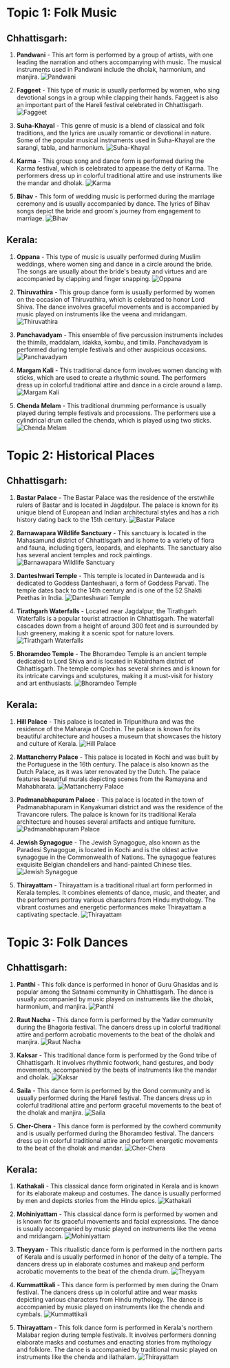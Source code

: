 # Topic 1: Folk Music

## Chhattisgarh:

1. **Pandwani** - This art form is performed by a group of artists, with one leading the narration and others accompanying with music. The musical instruments used in Pandwani include the dholak, harmonium, and manjira.
![Pandwani](https://github.com/5vr/schoolproject23/raw/master/images/pandwani.png)

2. **Faggeet** - This type of music is usually performed by women, who sing devotional songs in a group while clapping their hands. Faggeet is also an important part of the Hareli festival celebrated in Chhattisgarh.
![Faggeet](https://github.com/5vr/schoolproject23/raw/master/images/faggeet.png)

3. **Suha-Khayal** - This genre of music is a blend of classical and folk traditions, and the lyrics are usually romantic or devotional in nature. Some of the popular musical instruments used in Suha-Khayal are the sarangi, tabla, and harmonium.
![Suha-Khayal](https://github.com/5vr/schoolproject23/raw/master/images/suha-khayal.png)

4. **Karma** - This group song and dance form is performed during the Karma festival, which is celebrated to appease the deity of Karma. The performers dress up in colorful traditional attire and use instruments like the mandar and dholak.
![Karma](https://github.com/5vr/schoolproject23/raw/master/images/karma.png)

5. **Bihav** - This form of wedding music is performed during the marriage ceremony and is usually accompanied by dance. The lyrics of Bihav songs depict the bride and groom's journey from engagement to marriage.
![Bihav](https://github.com/5vr/schoolproject23/raw/master/images/bihav.png)

## Kerala:

1. **Oppana** - This type of music is usually performed during Muslim weddings, where women sing and dance in a circle around the bride. The songs are usually about the bride's beauty and virtues and are accompanied by clapping and finger snapping.
![Oppana](https://github.com/5vr/schoolproject23/raw/master/images/oppana.jpg)

2. **Thiruvathira** - This group dance form is usually performed by women on the occasion of Thiruvathira, which is celebrated to honor Lord Shiva. The dance involves graceful movements and is accompanied by music played on instruments like the veena and mridangam.
![Thiruvathira](https://github.com/5vr/schoolproject23/raw/master/images/thiruvathirakali.jpg)

3. **Panchavadyam** - This ensemble of five percussion instruments includes the thimila, maddalam, idakka, kombu, and timila. Panchavadyam is performed during temple festivals and other auspicious occasions.
![Panchavadyam](https://github.com/5vr/schoolproject23/raw/master/images/panchvadayam.jpg)

4. **Margam Kali** - This traditional dance form involves women dancing with sticks, which are used to create a rhythmic sound. The performers dress up in colorful traditional attire and dance in a circle around a lamp.
![Margam Kali](https://github.com/5vr/schoolproject23/raw/master/images/margam-kali.jpg)

5. **Chenda Melam** - This traditional drumming performance is usually played during temple festivals and processions. The performers use a cylindrical drum called the chenda, which is played using two sticks.
![Chenda Melam](https://github.com/5vr/schoolproject23/raw/master/images/chenda-melam.jpg)


# Topic 2: Historical Places

## Chhattisgarh:

1. **Bastar Palace** - The Bastar Palace was the residence of the erstwhile rulers of Bastar and is located in Jagdalpur. The palace is known for its unique blend of European and Indian architectural styles and has a rich history dating back to the 15th century.
![Bastar Palace](https://github.com/5vr/schoolproject23/raw/master/images/bastar-palace.png)

2. **Barnawapara Wildlife Sanctuary** - This sanctuary is located in the Mahasamund district of Chhattisgarh and is home to a variety of flora and fauna, including tigers, leopards, and elephants. The sanctuary also has several ancient temples and rock paintings.
![Barnawapara Wildlife Sanctuary](https://github.com/5vr/schoolproject23/raw/master/images/barnawapara-wildlife-sanctuary.jpg)

3. **Danteshwari Temple** - This temple is located in Dantewada and is dedicated to Goddess Danteshwari, a form of Goddess Parvati. The temple dates back to the 14th century and is one of the 52 Shakti Peethas in India.
![Danteshwari Temple](https://github.com/5vr/schoolproject23/raw/master/images/danteshwari-temple.jpg)

4. **Tirathgarh Waterfalls** - Located near Jagdalpur, the Tirathgarh Waterfalls is a popular tourist attraction in Chhattisgarh. The waterfall cascades down from a height of around 300 feet and is surrounded by lush greenery, making it a scenic spot for nature lovers.
![Tirathgarh Waterfalls](https://github.com/5vr/schoolproject23/raw/master/images/tirathgarh-waterfalls.jpg)

5. **Bhoramdeo Temple** - The Bhoramdeo Temple is an ancient temple dedicated to Lord Shiva and is located in Kabirdham district of Chhattisgarh. The temple complex has several shrines and is known for its intricate carvings and sculptures, making it a must-visit for history and art enthusiasts.
![Bhoramdeo Temple](https://github.com/5vr/schoolproject23/raw/master/images/bhoramdeo-temple.jpg)


## Kerala:

1. **Hill Palace** - This palace is located in Tripunithura and was the residence of the Maharaja of Cochin. The palace is known for its beautiful architecture and houses a museum that showcases the history and culture of Kerala.
![Hill Palace](https://github.com/5vr/schoolproject23/raw/master/images/hill-palace.jpg)

2. **Mattancherry Palace** - This palace is located in Kochi and was built by the Portuguese in the 16th century. The palace is also known as the Dutch Palace, as it was later renovated by the Dutch. The palace features beautiful murals depicting scenes from the Ramayana and Mahabharata.
![Mattancherry Palace](https://github.com/5vr/schoolproject23/raw/master/images/mattancherry-palace.jpg)

3. **Padmanabhapuram Palace** - This palace is located in the town of Padmanabhapuram in Kanyakumari district and was the residence of the Travancore rulers. The palace is known for its traditional Kerala architecture and houses several artifacts and antique furniture.
![Padmanabhapuram Palace](https://github.com/5vr/schoolproject23/raw/master/images/padmanabhapuram-palace.jpg)

4. **Jewish Synagogue** - The Jewish Synagogue, also known as the Paradesi Synagogue, is located in Kochi and is the oldest active synagogue in the Commonwealth of Nations. The synagogue features exquisite Belgian chandeliers and hand-painted Chinese tiles.
![Jewish Synagogue](https://github.com/5vr/schoolproject23/raw/master/images/jewish-synagouge.jpg)

5. **Thirayattam** - Thirayattam is a traditional ritual art form performed in Kerala temples. It combines elements of dance, music, and theater, and the performers portray various characters from Hindu mythology. The vibrant costumes and energetic performances make Thirayattam a captivating spectacle.
![Thirayattam](https://github.com/5vr/schoolproject23/raw/master/images/thirayattam.jpg)


# Topic 3: Folk Dances

## Chhattisgarh:

1. **Panthi** - This folk dance is performed in honor of Guru Ghasidas and is popular among the Satnami community in Chhattisgarh. The dance is usually accompanied by music played on instruments like the dholak, harmonium, and manjira.
![Panthi](https://github.com/5vr/schoolproject23/raw/master/images/panthi.jpg)

2. **Raut Nacha** - This dance form is performed by the Yadav community during the Bhagoria festival. The dancers dress up in colorful traditional attire and perform acrobatic movements to the beat of the dholak and manjira.
![Raut Nacha](https://github.com/5vr/schoolproject23/raw/master/images/raut-nacha.jpg)

3. **Kaksar** - This traditional dance form is performed by the Gond tribe of Chhattisgarh. It involves rhythmic footwork, hand gestures, and body movements, accompanied by the beats of instruments like the mandar and dholak.
![Kaksar](https://github.com/5vr/schoolproject23/raw/master/images/kaksar.jpg)

4. **Saila** - This dance form is performed by the Gond community and is usually performed during the Hareli festival. The dancers dress up in colorful traditional attire and perform graceful movements to the beat of the dholak and manjira.
![Saila](https://github.com/5vr/schoolproject23/raw/master/images/saila.png)

5. **Cher-Chera** - This dance form is performed by the cowherd community and is usually performed during the Bhoramdeo festival. The dancers dress up in colorful traditional attire and perform energetic movements to the beat of the dholak and mandar.
![Cher-Chera](https://github.com/5vr/schoolproject23/raw/master/images/cher-chera.jpg)

## Kerala:

1. **Kathakali** - This classical dance form originated in Kerala and is known for its elaborate makeup and costumes. The dance is usually performed by men and depicts stories from the Hindu epics.
![Kathakali](https://github.com/5vr/schoolproject23/raw/master/images/kathakali.jpg)

2. **Mohiniyattam** - This classical dance form is performed by women and is known for its graceful movements and facial expressions. The dance is usually accompanied by music played on instruments like the veena and mridangam.
![Mohiniyattam](https://github.com/5vr/schoolproject23/raw/master/images/mohiniyattam.jpg)

3. **Theyyam** - This ritualistic dance form is performed in the northern parts of Kerala and is usually performed in honor of the deity of a temple. The dancers dress up in elaborate costumes and makeup and perform acrobatic movements to the beat of the chenda drum.
![Theyyam](https://github.com/5vr/schoolproject23/raw/master/images/theyyam.jpg)

4. **Kummattikali** - This dance form is performed by men during the Onam festival. The dancers dress up in colorful attire and wear masks depicting various characters from Hindu mythology. The dance is accompanied by music played on instruments like the chenda and cymbals.
![Kummattikali](https://github.com/5vr/schoolproject23/raw/master/images/kummattikali.jpg)

5. **Thirayattam** - This folk dance form is performed in Kerala's northern Malabar region during temple festivals. It involves performers donning elaborate masks and costumes and enacting stories from mythology and folklore. The dance is accompanied by traditional music played on instruments like the chenda and ilathalam.
![Thirayattam](https://github.com/5vr/schoolproject23/raw/master/images/thirayattam.jpg)

